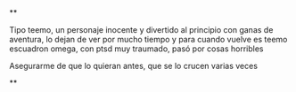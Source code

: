 **

Tipo teemo, un personaje inocente y divertido al principio con ganas de aventura, lo dejan de ver por mucho tiempo y para cuando vuelve es teemo escuadron omega, con ptsd muy traumado, pasó por cosas horribles

Asegurarme de que lo quieran antes, que se lo crucen varias veces

**